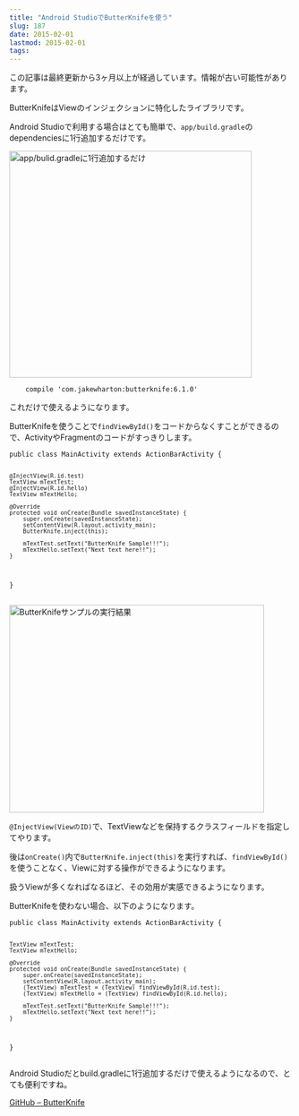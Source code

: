 ```yaml
---
title: "Android StudioでButterKnifeを使う"
slug: 187
date: 2015-02-01
lastmod: 2015-02-01
tags: 
---
```


<div id="wppda_alert">この記事は最終更新から3ヶ月以上が経過しています。情報が古い可能性があります。</div><p>ButterKnifeはViewのインジェクションに特化したライブラリです。</p>
<p>Android Studioで利用する場合はとても簡単で、<code>app/build.gradle</code>のdependenciesに1行追加するだけです。</p>
<p><img src="https://android.gcreate.jp/wp-content/uploads/2015/02/ff92e3b3656b536cebfcda97443b6dba.jpg" alt="app/bulid.gradleに1行追加するだけ" title="app/bulid.gradleに1行追加するだけ.jpg" border="0" width="433" height="405" /></p>
<pre><code>    compile 'com.jakewharton:butterknife:6.1.0'
</code></pre>
<p>これだけで使えるようになります。</p>
<p>ButterKnifeを使うことで<code>findViewById()</code>をコードからなくすことができるので、ActivityやFragmentのコードがすっきりします。</p>
<pre><code>public class MainActivity extends ActionBarActivity {

    @InjectView(R.id.test)
    TextView mTextTest;
    @InjectView(R.id.hello)
    TextView mTextHello;

    @Override
    protected void onCreate(Bundle savedInstanceState) {
        super.onCreate(savedInstanceState);
        setContentView(R.layout.activity_main);
        ButterKnife.inject(this);

        mTextTest.setText("ButterKnife Sample!!!");
        mTextHello.setText("Next text here!!");
    }
}
</code></pre>
<p><img src="https://android.gcreate.jp/wp-content/uploads/2015/02/9270b7fa1d9b4641be521d8806b4259c.jpg" alt="ButterKnifeサンプルの実行結果" title="ButterKnifeサンプルの実行結果.jpg" border="0" width="455" height="371" /></p>
<p><code>@InjectView(ViewのID)</code>で、TextViewなどを保持するクラスフィールドを指定してやります。</p>
<p>後は<code>onCreate()</code>内で<code>ButterKnife.inject(this)</code>を実行すれば、<code>findViewById()</code>を使うことなく、Viewに対する操作ができるようになります。</p>
<p>扱うViewが多くなればなるほど、その効用が実感できるようになります。</p>
<p>ButterKnifeを使わない場合、以下のようになります。</p>
<pre><code>public class MainActivity extends ActionBarActivity {

    TextView mTextTest;
    TextView mTextHello;

    @Override
    protected void onCreate(Bundle savedInstanceState) {
        super.onCreate(savedInstanceState);
        setContentView(R.layout.activity_main);
        (TextView) mTextTest = (TextView) findViewById(R.id.test);
        (TextView) mTextHello = (TextView) findViewById(R.id.hello);

        mTextTest.setText("ButterKnife Sample!!!");
        mTextHello.setText("Next text here!!");
    }
}
</code></pre>
<p>Android Studioだとbuild.gradleに1行追加するだけで使えるようになるので、とても便利ですね。</p>
<p><a href="https://github.com/JakeWharton/butterknife">GitHub &#8211; ButterKnife</a></p>

  